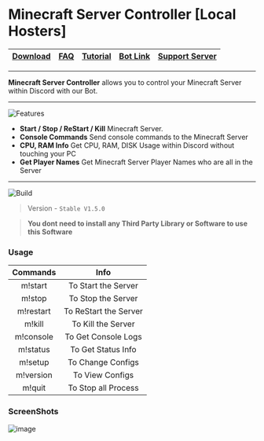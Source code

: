 # Minecraft Server Controller [Local Hosters]

| [Download](https://github.com/Minecraft-Server-Controller/Local-Hosters-Software/releases/tag/Master) | [FAQ](https://github.com/Minecraft-Server-Controller/Local-Hosters-Software/blob/main/FAQ.md) | [Tutorial](https://www.youtube.com/channel/UCZtd2QzjWBmblc2lMFt_NHQ/featured) | [Bot Link](https://discord.com/oauth2/authorize?client_id=850756148536672277&permissions=3490184304&scope=applications.commands%20bot) | [Support Server](https://discord.gg/DpcpgsEFbn) |
| :---: | :---: | :---: | :---: | :---: |

</div>

---

**Minecraft Server Controller** allows you to control your Minecraft Server within Discord with our Bot. 

---
![Features](https://s12.directupload.net/images/200907/9m8qldwi.png)
- **Start / Stop / ReStart / Kill** Minecraft Server.
- **Console Commands** Send console commands to the Minecraft Server
- **CPU, RAM Info** Get CPU, RAM, DISK Usage within Discord without touching your PC
- **Get Player Names** Get Minecraft Server Player Names who are all in the Server
---

![Build](https://s12.directupload.net/images/200907/5j3544ai.png)

> Version - `Stable V1.5.0`

>  __You dont need to install any Third Party Library or Software to use this Software__

### Usage
| Commands | Info |
| :---: | :---: |
| m!start | To Start the Server |
| m!stop | To Stop the Server |
| m!restart | To ReStart the Server |
| m!kill | To Kill the Server |
| m!console | To Get Console Logs |
| m!status | To Get Status Info |
| m!setup | To Change Configs |
| m!version | To View Configs |
| m!quit | To Stop all Process |

### ScreenShots

![image](https://user-images.githubusercontent.com/64340067/140615259-e4f58869-3266-433a-a13e-8bbc39294c04.png)

